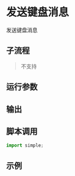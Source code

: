 # 发送键盘消息 
发送键盘消息

## 子流程
> 不支持


## 运行参数




## 输出

    


## 脚本调用

```python
import simple;

```

## 示例